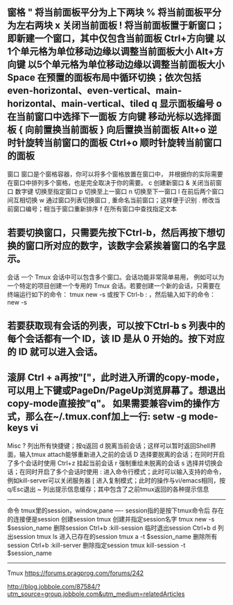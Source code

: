 窗格
"   将当前面板平分为上下两块
%	将当前面板平分为左右两块
x	关闭当前面板
!	将当前面板置于新窗口；即新建一个窗口，其中仅包含当前面板
Ctrl+方向键	以1个单元格为单位移动边缘以调整当前面板大小
Alt+方向键	以5个单元格为单位移动边缘以调整当前面板大小
Space	在预置的面板布局中循环切换；依次包括even-horizontal、even-vertical、main-horizontal、main-vertical、tiled
q	显示面板编号
o	在当前窗口中选择下一面板
方向键	移动光标以选择面板
{	向前置换当前面板
}	向后置换当前面板
Alt+o	逆时针旋转当前窗口的面板
Ctrl+o	顺时针旋转当前窗口的面板
-----------------------------------------------------------------------------------------
窗口
窗口是个窗格容器，你可以将多个窗格放置在窗口中，
并根据你的实际需要在窗口中排列多个窗格，也是完全取决于你的需要。
c	创建新窗口
&	关闭当前窗口
数字键	切换至指定窗口
p	切换至上一窗口
n	切换至下一窗口
l	在前后两个窗口间互相切换
w	通过窗口列表切换窗口
,	重命名当前窗口；这样便于识别
.	修改当前窗口编号；相当于窗口重新排序
f	在所有窗口中查找指定文本

若要切换窗口，只需要先按下Ctrl-b，然后再按下想切换的窗口所对应的数字，该数字会紧挨着窗口的名字显示。
-----------------------------------------------------------------------------------------
会话
一个 Tmux 会话中可以包含多个窗口。会话功能非常简单易用，
例如可以为一个特定的项目创建一个专用的 Tmux 会话。若要创建一个新的会话，只需要在终端运行如下的命令：
tmux new -s <name-of-my-session>
或按下 Ctrl-b : ，然后输入如下的命令：
new -s <name-of-my-new-session>

若要获取现有会话的列表，可以按下Ctrl-b s
列表中的每个会话都有一个 ID，该 ID 是从 0 开始的。按下对应的 ID 就可以进入会话。
-----------------------------------------------------------------------------------------
滚屏
Ctrl + a再按"["，此时进入所谓的copy-mode，可以用上下键或PageDn/PageUp浏览屏幕了。想退出copy-mode直接按"q"。
如果需要兼容vim的操作方式，那么在~/.tmux.conf加上一行:
setw -g mode-keys vi
-----------------------------------------------------------------------------------------
Misc
?	列出所有快捷键；按q返回
d	脱离当前会话；这样可以暂时返回Shell界面，输入tmux attach能够重新进入之前的会话
D	选择要脱离的会话；在同时开启了多个会话时使用
Ctrl+z	挂起当前会话
r	强制重绘未脱离的会话
s	选择并切换会话；在同时开启了多个会话时使用
:	进入命令行模式；此时可以输入支持的命令，例如kill-server可以关闭服务器
[	进入复制模式；此时的操作与vi/emacs相同，按q/Esc退出
~	列出提示信息缓存；其中包含了之前tmux返回的各种提示信息

-----------------------------------------------------------------------------------------
命令
tmux里的session，window,pane
—-
session指的是按下tmux命令后 存在的连接便是session
创建session
tmux
创建并指定session名字
tmux new -s $session_name
删除session
Ctrl+b :kill-session
临时退出session
Ctrl+b d
列出session
tmux ls
进入已存在的session
tmux a -t $session_name
删除所有session
Ctrl+b :kill-server
删除指定session
tmux kill-session -t $session_name

-----------------------------------------------------------------------------------------
Tmux
https://forums.pragprog.com/forums/242

http://blog.jobbole.com/87584/?utm_source=group.jobbole.com&utm_medium=relatedArticles